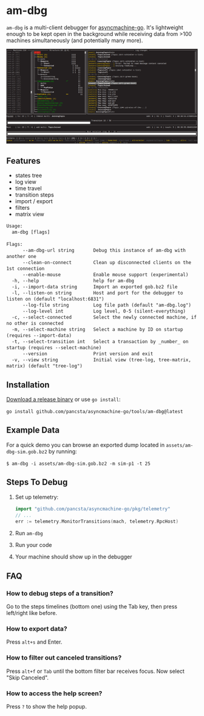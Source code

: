 # am-dbg

`am-dbg` is a multi-client debugger for [asyncmachine-go](https://github.com/pancsta/asyncmachine-go). It's lightweight
enough to be kept open in the background while receiving data from >100 machines simultaneously (and potentially many
more).

<picture>
  <source media="(prefers-color-scheme: dark)" srcset="../../../assets/am-dbg.dark.png?raw=true">
  <source media="(prefers-color-scheme: light)" srcset="../../../assets/am-dbg.light.png?raw=true">
  <img alt="TUI debugger" src="../../../assets/am-dbg.dark.png?raw=true">
</picture>

## Features

- states tree
- log view
- time travel
- transition steps
- import / export
- filters
- matrix view

```text
Usage:
  am-dbg [flags]

Flags:
      --am-dbg-url string       Debug this instance of am-dbg with another one
      --clean-on-connect        Clean up disconnected clients on the 1st connection
      --enable-mouse            Enable mouse support (experimental)
  -h, --help                    help for am-dbg
  -i, --import-data string      Import an exported gob.bz2 file
  -l, --listen-on string        Host and port for the debugger to listen on (default "localhost:6831")
      --log-file string         Log file path (default "am-dbg.log")
      --log-level int           Log level, 0-5 (silent-everything)
  -c, --select-connected        Select the newly connected machine, if no other is connected
  -m, --select-machine string   Select a machine by ID on startup (requires --import-data)
  -t, --select-transition int   Select a transaction by _number_ on startup (requires --select-machine)
      --version                 Print version and exit
  -v, --view string             Initial view (tree-log, tree-matrix, matrix) (default "tree-log")
```

## Installation

[Download a release binary](https://github.com/pancsta/asyncmachine-go/releases/latest) or use `go install`:

`go install github.com/pancsta/asyncmachine-go/tools/am-dbg@latest`

## Example Data

For a quick demo you can browse an exported dump located in `assets/am-dbg-sim.gob.bz2` by running:

`$ am-dbg -i assets/am-dbg-sim.gob.bz2 -m sim-p1 -t 25`

## Steps To Debug

1. Set up telemetry:

    ```go
    import "github.com/pancsta/asyncmachine-go/pkg/telemetry"
    // ...
    err := telemetry.MonitorTransitions(mach, telemetry.RpcHost)
    ```

2. Run `am-dbg`
3. Run your code
4. Your machine should show up in the debugger

## FAQ

### How to debug steps of a transition?

Go to the steps timelines (bottom one) using the Tab key, then press left/right like before.

### How to export data?

Press `alt+s` and Enter.

### How to filter out canceled transitions?

Press `alt+f` or `Tab` until the bottom filter bar receives focus. Now select "Skip Canceled".

### How to access the help screen?

Press `?` to show the help popup.
